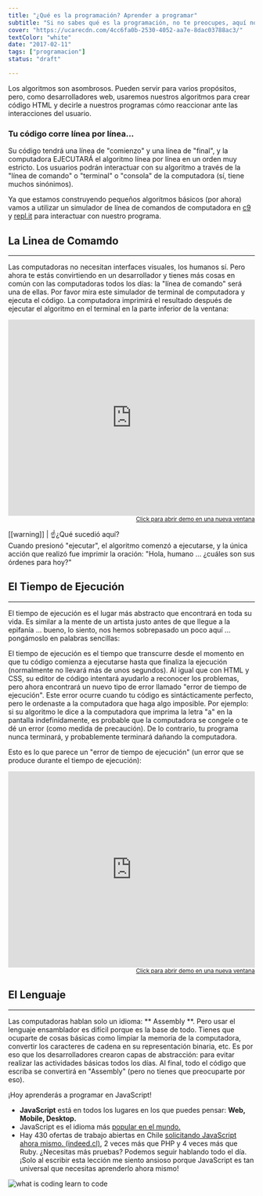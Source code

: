 ```yaml
---
title: "¿Qué es la programación? Aprender a programar"
subtitle: "Si no sabes qué es la programación, no te preocupes, aquí no tienes que escribir HTML y CSS (no tanto). Aprende a programar aquí y haz que las computadoras escriban tu código."
cover: "https://ucarecdn.com/4cc6fa0b-2530-4052-aa7e-8dac03788ac3/"
textColor: "white"
date: "2017-02-11"
tags: ["programacion"]
status: "draft"

---
```


Los algoritmos son asombrosos. Pueden servir para varios propósitos, pero, como desarrolladores web, usaremos nuestros algoritmos para crear código HTML y decirle a nuestros programas cómo reaccionar ante las interacciones del usuario.

### Tu código corre línea por línea…

Su código tendrá una línea de "comienzo" y una línea de "final", y la computadora EJECUTARÁ el algoritmo línea por línea en un orden muy estricto. Los usuarios podrán interactuar con su algoritmo a través de la "línea de comando" o "terminal" o "consola" de la computadora (sí, tiene muchos sinónimos).

Ya que estamos construyendo pequeños algoritmos básicos (por ahora) vamos a utilizar un simulador de línea de comandos de computadora en [c9](https://aws.amazon.com/es/cloud9/?origin=c9io) y [repl.it](https://repl.it/) para interactuar con nuestro programa.

## La Linea de Comamdo
***

Las computadoras no necesitan interfaces visuales, los humanos sí. Pero ahora te estás convirtiendo en un desarrollador y tienes más cosas en común con las computadoras todos los días: la "línea de comando" será una de ellas. Por favor mira este simulador de terminal de computadora y ejecuta el código. La computadora imprimirá el resultado después de ejecutar el algoritmo en el terminal en la parte inferior de la ventana:

<iframe src="https://repl.it/F03k/0?lite=true" frameborder="0" sandbox="allow-forms allow-pointer-lock allow-popups allow-same-origin allow-scripts allow-modals" width="100%" height="400px" scrolling="no" allowtransparency="true" allowfullscreen="true"></iframe>

<div align="right"><small><a href="https://repl.it/F03k/0?lite=true">Click para abrir demo en una nueva ventana</a></small></div>




[[warning]]
| :point_up:¿Qué sucedió aquí? <br> Cuando presionó "ejecutar", el algoritmo comenzó a ejecutarse, y la única acción que realizó fue imprimir la oración: "Hola, humano ... ¿cuáles son sus órdenes para hoy?"

## El Tiempo de Ejecución 
***

El tiempo de ejecución es el lugar más abstracto que encontrará en toda su vida. Es similar a la mente de un artista justo antes de que llegue a la epifanía ... bueno, lo siento, nos hemos sobrepasado un poco aquí ... pongámoslo en palabras sencillas:

El tiempo de ejecución es el tiempo que transcurre desde el momento en que tu código comienza a ejecutarse hasta que finaliza la ejecución (normalmente no llevará más de unos segundos). Al igual que con HTML y CSS, su editor de código intentará ayudarlo a reconocer los problemas, pero ahora encontrará un nuevo tipo de error llamado "error de tiempo de ejecución". Este error ocurre cuando tu código es sintácticamente perfecto, pero le ordenaste a la computadora que haga algo imposible. Por ejemplo: si su algoritmo le dice a la computadora que imprima la letra "a" en la pantalla indefinidamente, es probable que la computadora se congele o te dé un error (como medida de precaución). De lo contrario, tu programa nunca terminará, y probablemente terminará dañando la computadora.

Esto es lo que parece un "error de tiempo de ejecución" (un error que se produce durante el tiempo de ejecución):

<iframe src="https://repl.it/F05K/0?lite=true" frameborder="0" sandbox="allow-forms allow-pointer-lock allow-popups allow-same-origin allow-scripts allow-modals" width="100%" height="400px" scrolling="no" allowtransparency="true" allowfullscreen="true"></iframe>

<div align="right"><small><a href="https://repl.it/F05K/0?lite=true">Click para abrir demo en una nueva ventana</a></small></div>



## El Lenguaje
***

Las computadoras hablan solo un idioma: ** Assembly **. Pero usar el lenguaje ensamblador es difícil porque es la base de todo. Tienes que ocuparte de cosas básicas como limpiar la memoria de la computadora, convertir los caracteres de cadena en su representación binaria, etc. Es por eso que los desarrolladores crearon capas de abstracción: para evitar realizar las actividades básicas todos los días. Al final, todo el código que escriba se convertirá en "Assembly" (pero no tienes que preocuparte por eso).

¡Hoy aprenderás a programar en JavaScript!

+ **JavaScript** está en todos los lugares en los que puedes pensar: **Web, Mobile, Desktop.**
+ JavaScript es el idioma más [popular en el mundo.](https://insights.stackoverflow.com/survey/2016#technology)
+ Hay 430 ofertas de trabajo abiertas en Chile [solicitando JavaScript ahora mismo. (indeed.cl)](https://www.indeed.cl/trabajo?q=Javascript&l=Santiago+de+Chile,+Regi%C3%B3n+Metropolitana&_ga=2.235233217.1570091263.1548440267-10910977.1548440267), 2 veces más que PHP y 4 veces más que Ruby.
¿Necesitas más pruebas? Podemos seguir hablando todo el día. ¡Solo al escribir esta lección me siento ansioso porque JavaScript es tan universal que necesitas aprenderlo ahora mismo!

![what is coding learn to code](https://ucarecdn.com/b88d7b26-2786-4a3a-b6ee-4b6b84ad6ecf/-/resize/1000x/)
  
